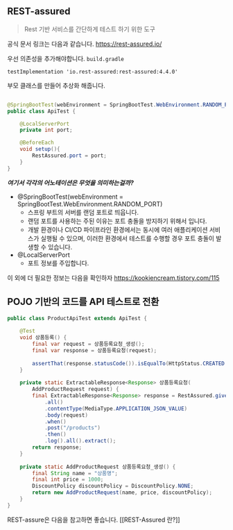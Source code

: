## REST-assured
> Rest 기반 서비스를 간단하게 테스트 하기 위한 도구 

공식 문서 링크는 다음과 같습니다. 
https://rest-assured.io/

우선 의존성을 추가해야합니다. 
`build.gradle`
```
testImplementation 'io.rest-assured:rest-assured:4.4.0'
```

부모 클래스를 만들어 추상화 해줍니다. 
```java

@SpringBootTest(webEnvironment = SpringBootTest.WebEnvironment.RANDOM_PORT)
public class ApiTest {

	@LocalServerPort
	private int port;

	@BeforeEach
	void setup(){
		RestAssured.port = port;	
	}
}
```

***여기서 각각의 어노테이션은 무엇을 의미하는걸까?***
- @SpringBootTest(webEnvironment = SpringBootTest.WebEnvironment.RANDOM_PORT)
	- 스프링 부트의 서버를 랜덤 포트로 띄웁니다.
	- 랜덤 포트를 사용하는 주된 이유는 포트 충돌을 방지하기 위해서 입니다.
	- 개발 환경이나 CI/CD 파이프라인 환경에서는 동시에 여러 애플리케이션 서비스가 실행될 수 있으며, 이러한 환경에서 테스트를 수행할 경우 포트 충돌이 발생할 수 있습니다.
- @LocalServerPort
	- 포트 정보를 주입합니다. 

이 외에 더 필요한 정보는 다음을 확인하자 
https://kookiencream.tistory.com/115

## POJO 기반의 코드를 API 테스트로 전환 
```java
public class ProductApiTest extends ApiTest {  
  
    @Test  
    void 상품등록() {  
        final var request = 상품등록요청_생성();  
        final var response = 상품등록요청(request);  
  
        assertThat(response.statusCode()).isEqualTo(HttpStatus.CREATED.value()); 
    }  
  
    private static ExtractableResponse<Response> 상품등록요청(  
        AddProductRequest request) {  
        final ExtractableResponse<Response> response = RestAssured.given().log() 
            .all()  
            .contentType(MediaType.APPLICATION_JSON_VALUE)  
            .body(request)  
            .when()  
            .post("/products")  
            .then()  
            .log().all().extract();  
        return response;  
    }  
  
    private static AddProductRequest 상품등록요청_생성() {  
        final String name = "상품명";  
        final int price = 1000;  
        DiscountPolicy discountPolicy = DiscountPolicy.NONE;  
        return new AddProductRequest(name, price, discountPolicy);  
    }  
}
```

REST-assure은 다음을 참고하면 좋습니다. [[REST-Assured 란?]]
